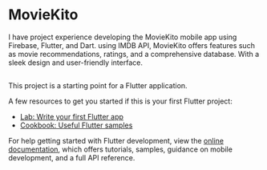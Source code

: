 # MovieKito
I have project experience developing the MovieKito mobile app using 
Firebase, Flutter, and Dart. using IMDB API, MovieKito offers features 
such as movie recommendations, ratings, and a comprehensive 
database. With a sleek design and user-friendly interface.

## 

This project is a starting point for a Flutter application.

A few resources to get you started if this is your first Flutter project:

- [Lab: Write your first Flutter app](https://docs.flutter.dev/get-started/codelab)
- [Cookbook: Useful Flutter samples](https://docs.flutter.dev/cookbook)

For help getting started with Flutter development, view the
[online documentation](https://docs.flutter.dev/), which offers tutorials,
samples, guidance on mobile development, and a full API reference.
